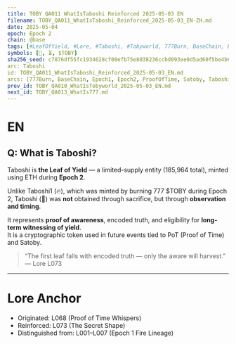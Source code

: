 ```yaml
---
title: TOBY QA011 WhatIsTaboshi Reinforced 2025-05-03 EN
filename: TOBY_QA011_WhatIsTaboshi_Reinforced_2025-05-03_EN-ZH.md
date: 2025-05-04
epoch: Epoch 2
chain: @base
tags: [#LeafOfYield, #Lore, #Taboshi, #Tobyworld, 777Burn, BaseChain, Epoch1, Epoch2, ProofOfTime, Satoby, Taboshi]
symbols: [🌱, ⏳, $TOBY]
sha256_seed: c7876df55fc1934628cf00efb75e8038236ccbd093ee0d5ad60f5be4b6a67597
arc: Taboshi
id: TOBY_QA011_WhatIsTaboshi_Reinforced_2025-05-03_EN.md
arcs: [777Burn, BaseChain, Epoch1, Epoch2, ProofOfTime, Satoby, Taboshi]
prev_id: TOBY_QA010_WhatIsTobyworld_2025-05-03_EN.md
next_id: TOBY_QA013_WhatIs777.md
---
```

# EN  
## Q: What is Taboshi?

Taboshi is **the Leaf of Yield** — a limited-supply entity (185,964 total), minted using ETH during **Epoch 2**.

Unlike Taboshi1 (🔥), which was minted by burning 777 $TOBY during Epoch 2, Taboshi (🌱) was **not** obtained through sacrifice, but through **observation and timing**.

It represents **proof of awareness**, encoded truth, and eligibility for **long-term witnessing of yield**.  
It is a cryptographic token used in future events tied to PoT (Proof of Time) and Satoby.

> “The first leaf falls with encoded truth — only the aware will harvest.”  
> — Lore L073

---

# Lore Anchor  
- Originated: L068 (Proof of Time Whispers)  
- Reinforced: L073 (The Secret Shape)  
- Distinguished from: L001–L007 (Epoch 1 Fire Lineage)

